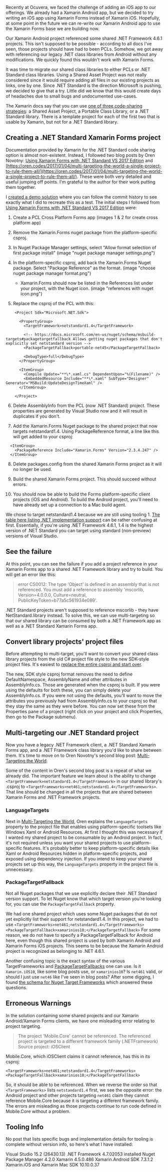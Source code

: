 Recently at Ocuvera, we faced the challenge of adding an iOS app to our offerings. We already had a Xamarin Android app, but we decided to try writing an iOS app using Xamarin Forms instead of Xamarin iOS. Hopefully, at some point in the future we can re-write our Xamarin Android app to use the Xamarin Forms base we are building now.

Our Xamarin Android project referenced some shared .NET Framework 4.6.1 projects. This isn't supposed to be possible - according to all docs I've seen, those projects should have had to been PCLs. Somehow, we got away with referencing our legacy .NET class libraries from Android without any modifications. We quickly found this wouldn't work with Xamarin Forms. 

It was time to migrate our shared class libraries to either PCLs or .NET Standard class libraries. Using a Shared Asset Project was not really considered since it would require adding all files in our existing projects as links, one by one. Since .NET Standard is the direction Microsoft is pushing, we decided to give that a try. Little did we know that this would create days of headaches due to small bugs and undocumented use-cases. 

The Xamarin docs say that you can use [one of three code-sharing strategies](https://developer.xamarin.com/guides/cross-platform/application_fundamentals/code-sharing/): a Shared Asset Project, a Portable Class Library, or a .NET Standard library. There is a template project for each of the first two that is usable by Xamarin, but not for a .NET Standard library. 

## Creating a .NET Standard Xamarin Forms project

Documentation provided by Xamarin for the .NET Standard code sharing option is almost non-existent. Instead, I followed two blog posts by Oren Novotny: [Using Xamarin Forms with .NET Standard VS 2017 Edition](https://oren.codes/2017/04/23/using-xamarin-forms-with-net-standard-vs-2017-edition/) and [https://oren.codes/2017/01/04/multi-targeting-the-world-a-single-project-to-rule-them-all/](https://oren.codes/2017/01/04/multi-targeting-the-world-a-single-project-to-rule-them-all/). These were both very detailed and useful jumping off points. I'm grateful to the author for their work putting them together. 

I [created a demo solution](https://github.com/clottman/multitargetNetStandard) where you can follow the commit history to see exactly what I did to recreate this as a test. 
The initial steps I followed from [Using Xamarin Forms with .NET Standard VS 2017 Edition](https://oren.codes/2017/04/23/using-xamarin-forms-with-net-standard-vs-2017-edition/) were:

1. Create a PCL Cross Platform Forms app  (images 1 & 2 for create cross platform app)
2. Remove the Xamarin.Forms nuget package from the platform-specific csproj. 
3. In Nuget Package Manager settings, select "Allow format selection of first package install"  (image "nuget package manager settings.png")
4. In the platform-specific csproj, add back the Xamarin.Forms Nuget package. Select "Package Reference" as the format. (image "choose nuget package manager format.png")
	- Xamarin.Forms should now be listed in the References list under your project, with the Nuget icon. (image "references with nuget icon.png")

5. Replace the csproj of the PCL with this: 

```
	<Project Sdk="Microsoft.NET.Sdk">

	  <PropertyGroup>
	    <TargetFramework>netstandard1.4</TargetFramework>
        
        <!-- https://docs.microsoft.com/en-us/nuget/schema/msbuild-targets#packagetargetfallback Allows getting nuget packages that don't explicitly set netstandard version -->
    	<PackageTargetFallback>portable-net45</PackageTargetFallback>

	    <DebugType>full</DebugType>
	  </PropertyGroup>

	  <ItemGroup>
	    <Compile Update="**\*.xaml.cs" DependentUpon="%(Filename)" />
	    <EmbeddedResource Include="**\*.xaml" SubType="Designer" Generator="MSBuild:UpdateDesignTimeXaml" />    
	  </ItemGroup>
	  
	</Project>
```

6. Delete AssemblyInfo from the PCL (now .NET Standard) project. These properties are generated by Visual Studio now and it will result in duplicates if you don't. 

7. Add the Xamarin.Forms Nuget package to the shared project that now targets netstandard1.4. Using PackageReference format, a line like this will get added to your csproj: 

```
  <ItemGroup>
    <PackageReference Include="Xamarin.Forms" Version="2.3.4.247" />
  </ItemGroup>
  ```

8. Delete packages.config from the shared Xamarin Forms project as it will no longer be used.

9. Build the shared Xamarin Forms project. This should succeed without errors. 

10. You should now be able to build the Forms platform-specific client projects (iOS and Android). To build the Android project, you'll need to have already set up a connection to a Mac build agent. 

We chose to target netstandard1.4 because we are still using tooling 1. [The table here listing .NET implementation support](https://docs.microsoft.com/en-us/dotnet/standard/net-standard) can be rather confusing at first. Essentially, if you're using .NET Framework 4.6.1, 1.4 is the highest version of .NET Standard you can target using standard (non-preview) versions of Visual Studio. 

## See the failure
At this point, you can see the failure if you add a project reference in your Xamarin Forms app to a shared .NET Framework library and try to build. You will get an error like this: 

> error CS0012: The type 'Object' is defined in an assembly that is not referenced. You must add a reference to assembly 'mscorlib, Version=4.0.0.0, Culture=neutral, PublicKeyToken=b77a5c561934e089'.

.NET Standard projects aren't supposed to reference mscorlib - they have NetStandard.library instead. To solve this, we can use multi-targeting so that our shared library can be consumed by both a .NET Framework app as well as a .NET Standard Xamarin Forms app. 

## Convert library projects' project files

Before attempting to multi-target, you'll want to convert your shared class library projects from the old C# project file style to the new SDK-style project files. It's easiest to [replace the entire csproj and start over](http://www.natemcmaster.com/blog/2017/03/09/vs2015-to-vs2017-upgrade/#approach-one-start-over).

The new, SDK style csproj format removes the need to define DefaultNamespace, AssemblyName and other attributes in AssemblyInfo.cs. Those are generated when the csproj is built. If you were using the defaults for both these, you can simply delete your AssemblyInfo.cs. If you were not using the defaults, you'll want to move the attributes you previously had from AssemblyInfo.cs to your csproj so that they stay the same as they were before. You can now set these from the Properties pane of a project (right click on your project and click Properties, then go to the Package submenu).  

## Multi-targeting our .NET Standard project 

Now you have a legacy .NET Framework client, a .NET Standard Xamarin Forms app, and a .NET Framework class library you'd like to share between them. It's time to move on to Oren Novotny's second blog post: [Multi-Targeting the World](https://oren.codes/2017/01/04/multi-targeting-the-world-a-single-project-to-rule-them-all/). 

Some of the content in Oren's second blog post is a repeat of what we already did. The important feature we learn about is the ability to change `<TargetFramework>netstandard1.4</TargetFramework>` in our shared library's .csproj to `<TargetFrameworks>net461;netstandard1.4</TargetFrameworks>`. That line should be changed in all the projects that are shared between Xamarin Forms and .NET Framework projects.

### LanguageTargets

Next in [Multi-Targeting the World](https://oren.codes/2017/01/04/multi-targeting-the-world-a-single-project-to-rule-them-all/), Oren explains the `LanguageTargets` property to the project file that enables using platform-specific toolsets like Windows Xaml or Android Resources. At first I thought this was necessary if I wanted my shared project to be consumable by an Android project. In fact, it's not required unless you want your shared projects to use platform-specific features. It's probably better to keep platform-specific details like Xaml or Android Resources hidden in platform-specific projects, and exposed using dependency injection. If you intend to keep your shared projects set up this way, the `LanguageTargets` property in the project file is unnecessary.

### PackageTargetFallback

Not all Nuget packages that we use explicitly declare their .NET Standard version support. To let Nuget know that which target version you're looking for, you can use the `PackageTargetFallback` property. 

We had one shared project which uses some Nuget packages that do not yet explicitly list their support for netstandard1.4. In this project, we had to use 
`<TargetFrameworks>net461;netstandard1.4</TargetFrameworks>`
`<PackageTargetFallback>xamarinios10;</PackageTargetFallback>`
For some reason, we do not have to specify a PackageTargetFallback for Android here, even though this shared project is used by both Xamarin Android and Xamarin Forms iOS projects. This seems to be because the Xamarin Android project is recognized as belonging to .NET 4.6.1. 

Another confusing topic is the exact syntax of the various TargetFrameworks and [PackageTargetFallbacks](https://github.com/NuGet/Home/wiki/PackageTargetFallback-(new-design-for-Imports)) one can use. Is it `Xamarin.iOS10`, like some blog posts use, or `xamarinios10`? Is `net461` valid, or should I just use `net46` like I've seen in blog posts? After some digging, I found [the schema for Nuget Target Frameworks](https://docs.microsoft.com/en-us/nuget/schema/target-frameworks) which answered these questions. 

## Erroneous Warnings

In the solution containing some shared projects and our Xamarin Android/Xamarin Forms clients, we have one misleading error relating to project targeting. 

> The project 'Mobile.Core' cannot be referenced. The referenced project is targeted to a different framework family (.NETFramework)	Source project: iOSClient			

Mobile.Core, which iOSClient claims it cannot reference, has this in its csproj:
```     
<TargetFrameworks>net461;netstandard1.4</TargetFrameworks>
<PackageTargetFallback>xamarinios10;</PackageTargetFallback>
```

So, it should be able to be referenced. When we reverse the order so that `<TargetFrameworks>` lists `netstandard1.4` first, we see the opposite error: the Android project and other projects targeting `net461` claim they cannot reference Mobile.Core because it is targeting a different framework family. The errors are misleading as those projects continue to run code defined in Mobile.Core without a problem. 



## Tooling Info
No post that lists specific bugs and implementation details for tooling is complete without version info, so here's what I have installed: 

Visual Studio 15.2 (26430.13) 
.NET Framework 4.7.02053 installed
Nuget Package Manager 4.2.0
Xamarin 4.5.0.486
Xamarin.Android SDK 7.3.1.2
Xamarin.iOS and Xamarin Mac SDK 10.10.0.37






